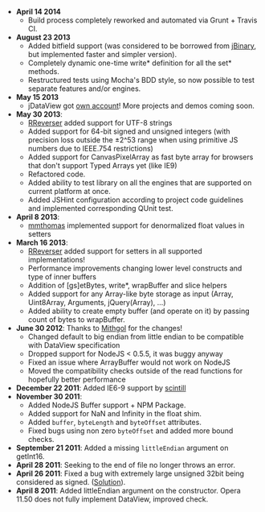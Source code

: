 * **April 14 2014**
  * Build process completely reworked and automated via Grunt + Travis CI.
* **August 23 2013**
  * Added bitfield support (was considered to be borrowed from [jBinary](https://github.com/jDataView/jBinary), but implemented faster and simpler version).
  * Completely dynamic one-time write* definition for all the set* methods.
  * Restructured tests using Mocha's BDD style, so now possible to test separate features and/or engines.
* **May 15 2013**
  * jDataView got [own account](https://github.com/jDataView)! More projects and demos coming soon.
* **May 30 2013**:
  * [RReverser](https://github.com/rreverser) added support for UTF-8 strings
  * Added support for 64-bit signed and unsigned integers (with precision loss outside the ±2^53 range when using primitive JS numbers due to IEEE.754 restrictions)
  * Added support for CanvasPixelArray as fast byte array for browsers that don't support Typed Arrays yet (like IE9)
  * Refactored code.
  * Added ability to test library on all the engines that are supported on current platform at once.
  * Added JSHint configuration according to project code guidelines and implemented corresponding QUnit test.
* **April 8 2013**:
  * [mmthomas](http://blog.coolmuse.com/) implemented support for denormalized float values in setters
* **March 16 2013**:
  * [RReverser](https://github.com/rreverser) added support for setters in all supported implementations!
  * Performance improvements changing lower level constructs and type of inner buffers
  * Addition of [gs]etBytes, write*, wrapBuffer and slice helpers
  * Added support for any Array-like byte storage as input (Array, Uint8Array, Arguments, jQuery(Array), ...)
  * Added ability to create empty buffer (and operate on it) by passing count of bytes to wrapBuffer.
* **June 30 2012**: Thanks to [Mithgol](https://github.com/Mithgol) for the changes!
  * Changed default to big endian from little endian to be compatible with DataView specification
  * Dropped support for NodeJS < 0.5.5, it was buggy anyway
  * Fixed an issue where ArrayBuffer would not work on NodeJS
  * Moved the compatibility checks outside of the read functions for hopefully better performance
* **December 22 2011**: Added IE6-9 support by [scintill](https://github.com/scintill)
* **November 30 2011**:
  * Added NodeJS Buffer support + NPM Package.
  * Added support for NaN and Infinity in the float shim.
  * Added ```buffer```, ```byteLength``` and ```byteOffset``` attributes.
  * Fixed bugs using non zero ```byteOffset``` and added more bound checks.
* **September 21 2011**: Added a missing ```littleEndian``` argument on getInt16.
* **April 28 2011**: Seeking to the end of file no longer throws an error.
* **April 26 2011**: Fixed a bug with extremely large unsigned 32bit being considered as signed. ([Solution](http://stackoverflow.com/questions/1240408/reading-bytes-from-a-javascript-string/2954435#2954435)).
* **April 8 2011**: Added littleEndian argument on the constructor. Opera 11.50 does not fully implement DataView, improved check.
